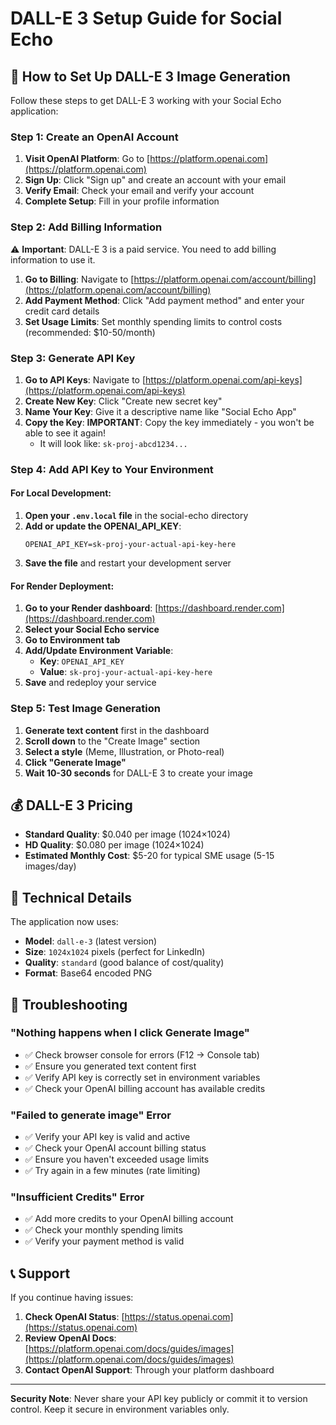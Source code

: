 # DALL-E 3 Setup Guide for Social Echo

## 🎨 How to Set Up DALL-E 3 Image Generation

Follow these steps to get DALL-E 3 working with your Social Echo application:

### Step 1: Create an OpenAI Account

1. **Visit OpenAI Platform**: Go to [https://platform.openai.com](https://platform.openai.com)
2. **Sign Up**: Click "Sign up" and create an account with your email
3. **Verify Email**: Check your email and verify your account
4. **Complete Setup**: Fill in your profile information

### Step 2: Add Billing Information

⚠️ **Important**: DALL-E 3 is a paid service. You need to add billing information to use it.

1. **Go to Billing**: Navigate to [https://platform.openai.com/account/billing](https://platform.openai.com/account/billing)
2. **Add Payment Method**: Click "Add payment method" and enter your credit card details
3. **Set Usage Limits**: Set monthly spending limits to control costs (recommended: $10-50/month)

### Step 3: Generate API Key

1. **Go to API Keys**: Navigate to [https://platform.openai.com/api-keys](https://platform.openai.com/api-keys)
2. **Create New Key**: Click "Create new secret key"
3. **Name Your Key**: Give it a descriptive name like "Social Echo App"
4. **Copy the Key**: **IMPORTANT**: Copy the key immediately - you won't be able to see it again!
   - It will look like: `sk-proj-abcd1234...`

### Step 4: Add API Key to Your Environment

#### For Local Development:
1. **Open your `.env.local` file** in the social-echo directory
2. **Add or update the OPENAI_API_KEY**:
   ```
   OPENAI_API_KEY=sk-proj-your-actual-api-key-here
   ```
3. **Save the file** and restart your development server

#### For Render Deployment:
1. **Go to your Render dashboard**: [https://dashboard.render.com](https://dashboard.render.com)
2. **Select your Social Echo service**
3. **Go to Environment tab**
4. **Add/Update Environment Variable**:
   - **Key**: `OPENAI_API_KEY`
   - **Value**: `sk-proj-your-actual-api-key-here`
5. **Save** and redeploy your service

### Step 5: Test Image Generation

1. **Generate text content** first in the dashboard
2. **Scroll down** to the "Create Image" section
3. **Select a style** (Meme, Illustration, or Photo-real)
4. **Click "Generate Image"**
5. **Wait 10-30 seconds** for DALL-E 3 to create your image

## 💰 DALL-E 3 Pricing

- **Standard Quality**: $0.040 per image (1024×1024)
- **HD Quality**: $0.080 per image (1024×1024)
- **Estimated Monthly Cost**: $5-20 for typical SME usage (5-15 images/day)

## 🔧 Technical Details

The application now uses:
- **Model**: `dall-e-3` (latest version)
- **Size**: `1024x1024` pixels (perfect for LinkedIn)
- **Quality**: `standard` (good balance of cost/quality)
- **Format**: Base64 encoded PNG

## 🚨 Troubleshooting

### "Nothing happens when I click Generate Image"
- ✅ Check browser console for errors (F12 → Console tab)
- ✅ Ensure you generated text content first
- ✅ Verify API key is correctly set in environment variables
- ✅ Check your OpenAI billing account has available credits

### "Failed to generate image" Error
- ✅ Verify your API key is valid and active
- ✅ Check your OpenAI account billing status
- ✅ Ensure you haven't exceeded usage limits
- ✅ Try again in a few minutes (rate limiting)

### "Insufficient Credits" Error
- ✅ Add more credits to your OpenAI billing account
- ✅ Check your monthly spending limits
- ✅ Verify your payment method is valid

## 📞 Support

If you continue having issues:
1. **Check OpenAI Status**: [https://status.openai.com](https://status.openai.com)
2. **Review OpenAI Docs**: [https://platform.openai.com/docs/guides/images](https://platform.openai.com/docs/guides/images)
3. **Contact OpenAI Support**: Through your platform dashboard

---

**Security Note**: Never share your API key publicly or commit it to version control. Keep it secure in environment variables only.
